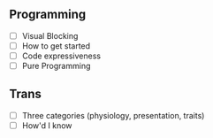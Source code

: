 ## Programming
- [ ] Visual Blocking
- [ ] How to get started
- [ ] Code expressiveness
- [ ] Pure Programming

## Trans
- [ ] Three categories (physiology, presentation, traits)
- [ ] How'd I know
